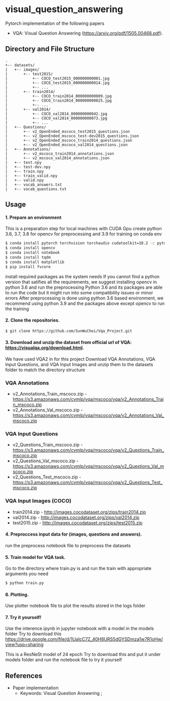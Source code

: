 # visual_question_answering
Pytorch implementation of the following papers 
- VQA: Visual Question Answering (https://arxiv.org/pdf/1505.00468.pdf).

## Directory and File Structure
```
.
+-- datasets/
|   +-- images/
|       +-- test2015/
|           +-- COCO_test2015_000000000001.jpg
|           +-- COCO_test2015_000000000014.jpg
|           +-- ...
|       +-- train2014/
|           +-- COCO_train2014_000000000009.jpg
|           +-- COCO_train2014_000000000025.jpg
|           +-- ...
|       +-- val2014/
|           +-- COCO_val2014_000000000042.jpg
|           +-- COCO_val2014_000000000073.jpg
|           +-- ...
|   +-- Questions/
|       +-- v2_OpenEnded_mscoco_test2015_questions.json
|       +-- v2_OpenEnded_mscoco_test-dev2015_questions.json
|       +-- v2_OpenEnded_mscoco_train2014_questions.json
|       +-- v2_OpenEnded_mscoco_val2014_questions.json
|   +-- Annotations/
|       +-- v2_mscoco_train2014_annotations.json
|       +-- v2_mscoco_val2014_annotations.json
|   +-- test.npy
|   +-- test-dev.npy
|   +-- train.npy
|   +-- train_valid.npy
|   +-- valid.npy
|   +-- vocab_answers.txt
|   +-- vocab_questions.txt
```


## Usage 
#### 1. Prepare an environment
This is a preparation step for local machines with CUDA Gpu
create python 3.6, 3.7, 3.8 for opencv for preprocessing and 3.9 for training on conda env
```bash
$ conda install pytorch torchvision torchaudio cudatoolkit=10.2 -c pytorch
$ conda install opencv
$ conda install notebook
$ conda install tqdm
$ conda install matplotlib
$ pip install fvcore
```
install required packages as the system needs
If you cannot find a python version that satifies all the requirements, we suggest installing opencv in python 3.6 and run the preprocessing
Python 3.6 and its packages are able to run the code but it might run into some compatibility issues or minor errors
After preprocessing is done using python 3.6 based environment, we recommend using python 3.9 and the packages above except opencv to run the training

#### 2. Clone the repositories.
```bash
$ git clone https://github.com/SunWuChoi/Vqa_Project.git
```

#### 3. Download and unzip the dataset from official url of VQA: https://visualqa.org/download.html.
We have used VQA2 in for this project
Download VQA Annotations, VQA Input Questions, and VQA Input Images and unzip them to the datasets folder to match the directory structure

### VQA Annotations
- v2_Annotations_Train_mscoco.zip - https://s3.amazonaws.com/cvmlp/vqa/mscoco/vqa/v2_Annotations_Train_mscoco.zip
- v2_Annotations_Val_mscoco.zip - https://s3.amazonaws.com/cvmlp/vqa/mscoco/vqa/v2_Annotations_Val_mscoco.zip

### VQA Input Questions
- v2_Questions_Train_mscoco.zip - https://s3.amazonaws.com/cvmlp/vqa/mscoco/vqa/v2_Questions_Train_mscoco.zip
- v2_Questions_Val_mscoco.zip - https://s3.amazonaws.com/cvmlp/vqa/mscoco/vqa/v2_Questions_Val_mscoco.zip
- v2_Questions_Test_mscoco.zip - https://s3.amazonaws.com/cvmlp/vqa/mscoco/vqa/v2_Questions_Test_mscoco.zip

### VQA Input Images (COCO)
- train2014.zip - http://images.cocodataset.org/zips/train2014.zip
- val2014.zip - http://images.cocodataset.org/zips/val2014.zip
- test2015.zip - http://images.cocodataset.org/zips/test2015.zip


#### 4. Preproccess input data for (images, questions and answers).

run the preprocess notebook file to preprocess the datasets

#### 5. Train model for VQA task.
Go to the directory where train.py is and run the train with appropriate arguments you need
```bash
$ python train.py
```
#### 6. Plotting.
Use plotter notebook file to plot the results stored in the logs folder

#### 7. Try it yourself!
Use the interence.ipynb in jupyter notebook with a model in the models folder
Try to download this https://drive.google.com/file/d/1UaIcC7Z_40H8URS5dGYSDmza1w7R1oHw/view?usp=sharing

This is a ResNeSt model of 24 epoch
Try to download this and put it under models folder and run the notebook file to try it yourself

## References
* Paper implementation
  + Keywords: Visual Question Answering ;
